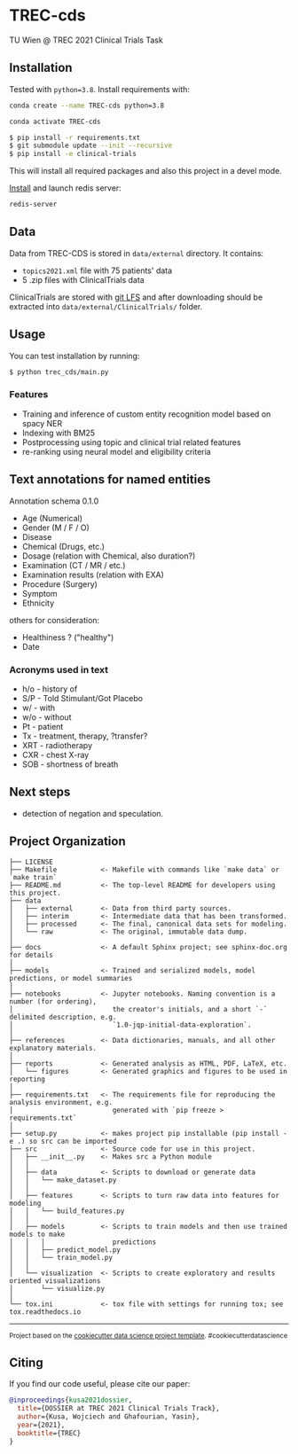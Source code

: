 TREC-cds
==============================

TU Wien @ TREC 2021 Clinical Trials Task


## Installation

Tested with `python=3.8`. Install requirements with:

```bash
conda create --name TREC-cds python=3.8
```

```bash
conda activate TREC-cds
```

```bash
$ pip install -r requirements.txt
$ git submodule update --init --recursive
$ pip install -e clinical-trials 
```

This will install all required packages and also this project in a devel mode.


[Install](https://redis.io/docs/getting-started/installation/) and launch redis server:
```bash
redis-server
```


## Data

Data from TREC-CDS is stored in `data/external` directory. It contains:

* `topics2021.xml` file with 75 patients' data
* 5 .zip files with ClinicalTrials data

ClinicalTrials are stored with [git LFS](https://git-lfs.github.com) and after downloading should be extracted into `data/external/ClinicalTrials/` folder.


## Usage

You can test installation by running:

```bash
$ python trec_cds/main.py
```

### Features

- Training and inference of custom entity recognition model based on spacy NER
- Indexing with BM25
- Postprocessing using topic and clinical trial related features
- re-ranking using neural model and eligibility criteria

## Text annotations for named entities

Annotation schema 0.1.0

- Age (Numerical)
- Gender (M / F / O)
- Disease
- Chemical  (Drugs, etc.)
- Dosage (relation with Chemical, also duration?)
- Examination (CT / MR / etc.)
- Examination results (relation with EXA)
- Procedure (Surgery)
- Symptom 
- Ethnicity 

others for consideration:

- Healthiness ? ("healthy")
- Date


### Acronyms used in text

- h/o - history of
- S/P - Told Stimulant/Got Placebo
- w/ - with
- w/o - without
- Pt - patient
- Tx - treatment, therapy, ?transfer?
- XRT - radiotherapy
- CXR - chest X-ray
- SOB - shortness of breath

## Next steps

- detection of negation and speculation.

Project Organization
------------

    ├── LICENSE
    ├── Makefile           <- Makefile with commands like `make data` or `make train`
    ├── README.md          <- The top-level README for developers using this project.
    ├── data
    │   ├── external       <- Data from third party sources.
    │   ├── interim        <- Intermediate data that has been transformed.
    │   ├── processed      <- The final, canonical data sets for modeling.
    │   └── raw            <- The original, immutable data dump.
    │
    ├── docs               <- A default Sphinx project; see sphinx-doc.org for details
    │
    ├── models             <- Trained and serialized models, model predictions, or model summaries
    │
    ├── notebooks          <- Jupyter notebooks. Naming convention is a number (for ordering),
    │                         the creator's initials, and a short `-` delimited description, e.g.
    │                         `1.0-jqp-initial-data-exploration`.
    │
    ├── references         <- Data dictionaries, manuals, and all other explanatory materials.
    │
    ├── reports            <- Generated analysis as HTML, PDF, LaTeX, etc.
    │   └── figures        <- Generated graphics and figures to be used in reporting
    │
    ├── requirements.txt   <- The requirements file for reproducing the analysis environment, e.g.
    │                         generated with `pip freeze > requirements.txt`
    │
    ├── setup.py           <- makes project pip installable (pip install -e .) so src can be imported
    ├── src                <- Source code for use in this project.
    │   ├── __init__.py    <- Makes src a Python module
    │   │
    │   ├── data           <- Scripts to download or generate data
    │   │   └── make_dataset.py
    │   │
    │   ├── features       <- Scripts to turn raw data into features for modeling
    │   │   └── build_features.py
    │   │
    │   ├── models         <- Scripts to train models and then use trained models to make
    │   │   │                 predictions
    │   │   ├── predict_model.py
    │   │   └── train_model.py
    │   │
    │   └── visualization  <- Scripts to create exploratory and results oriented visualizations
    │       └── visualize.py
    │
    └── tox.ini            <- tox file with settings for running tox; see tox.readthedocs.io


--------

<p><small>Project based on the <a target="_blank" href="https://drivendata.github.io/cookiecutter-data-science/">cookiecutter data science project template</a>. #cookiecutterdatascience</small></p>


## Citing

If you find our code useful, please cite our paper:

```bibtex
@inproceedings{kusa2021dossier,
  title={DOSSIER at TREC 2021 Clinical Trials Track},
  author={Kusa, Wojciech and Ghafourian, Yasin},
  year={2021},
  booktitle={TREC}
}
```
